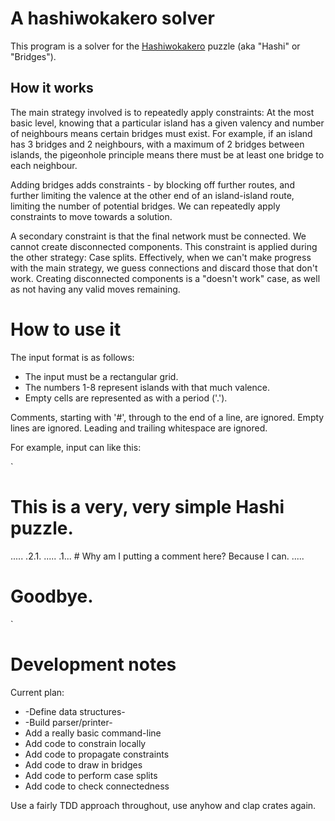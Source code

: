 # A hashiwokakero solver

This program is a solver for the
[Hashiwokakero](https://en.wikipedia.org/wiki/Hashiwokakero) puzzle
(aka "Hashi" or "Bridges").

## How it works

The main strategy involved is to repeatedly apply constraints: At the
most basic level, knowing that a particular island has a given valency
and number of neighbours means certain bridges must exist. For
example, if an island has 3 bridges and 2 neighbours, with a maximum
of 2 bridges between islands, the pigeonhole principle means there
must be at least one bridge to each neighbour.

Adding bridges adds constraints - by blocking off further routes, and
further limiting the valence at the other end of an island-island
route, limiting the number of potential bridges. We can repeatedly
apply constraints to move towards a solution.

A secondary constraint is that the final network must be connected. We
cannot create disconnected components. This constraint is applied
during the other strategy: Case splits. Effectively, when we can't
make progress with the main strategy, we guess connections and discard
those that don't work. Creating disconnected components is a "doesn't
work" case, as well as not having any valid moves remaining.

# How to use it

The input format is as follows:

 * The input must be a rectangular grid.
 * The numbers 1-8 represent islands with that much valence.
 * Empty cells are represented as with a period ('.').

Comments, starting with '#', through to the end of a line, are
ignored. Empty lines are ignored. Leading and trailing whitespace are
ignored.

For example, input can like this:

`
# This is a very, very simple Hashi puzzle.

   .....
   .2.1.
   .....
   .1... # Why am I putting a comment here? Because I can.
   .....

# Goodbye.
`

# Development notes

Current plan:

 * -Define data structures-
 * -Build parser/printer-
 * Add a really basic command-line
 * Add code to constrain locally
 * Add code to propagate constraints
 * Add code to draw in bridges
 * Add code to perform case splits
 * Add code to check connectedness

Use a fairly TDD approach throughout, use anyhow and clap crates again.
